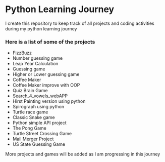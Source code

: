 # Python Learning Journey

I create this repository to keep track of all projects and coding activities during my python learning journey

### Here is a list of some of the projects

- FizzBuzz
- Number guessing game
- Leap Year Calculation
- Guessing game
- Higher or Lower guessing game
- Coffee Maker
- Coffee Maker improve with OOP
- Quiz Brain Game
- Search_4_vowels_webAPP
- Hirst Painting version using python
- Spirograph using python
- Turtle race game
- Classic Snake game
- Python simple API project
- The Pong Game
- Turtle Street Crossing Game
- Mail Merger Project
- US State Guessing Game

More projects and games will be added as I am progressing in this journey
